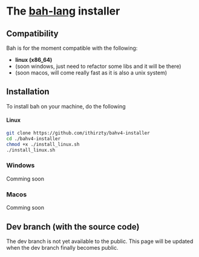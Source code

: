 # The [bah-lang](https://bah-lang.xyz) installer

## Compatibility

Bah is for the moment compatible with the following:
- **linux (x86_64)**
- (soon windows, just need to refactor some libs and it will be there)
- (soon macos, will come really fast as it is also a unix system)

## Installation
To install bah on your machine, do the following

#### Linux

```sh
git clone https://github.com/ithirzty/bahv4-installer
cd ./bahv4-installer
chmod +x ./install_linux.sh
./install_linux.sh
```

### Windows
Comming soon

### Macos
Comming soon

## Dev branch (with the source code)
The dev branch is not yet available to the public.
This page will be updated when the dev branch finally becomes public.

